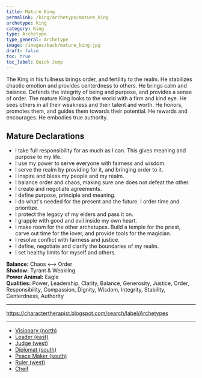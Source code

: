 ```yaml
---
title: Mature King
permalink: /king/archetype/mature_king
archetype: King
category: King
type: Archetype
type_general: Archetype
image: /images/back/mature_king.jpg
draft: false
toc: true
toc_label: Quick Jump
---
```

 The King in his fullness brings order, and fertility to the realm. He stabilizes chaotic emotion and provides centerdness to others. He brings calm and balance. Defends the integrity of being and purpose, and provides a sense of order. The mature King looks to the world with a firm and kind eye. He sees others in all their weakness and their talent and worth. He honors, promotes them, and guides them towards their potential. He rewards and encourages. He embodies true authority.   
  
  
## Mature Declarations    
- I take full responsibility for as much as I can. This gives meaning and purpose to my life.   
- I use my power to serve everyone with fairness and wisdom.   
- I serve the realm by providing for it, and bringing order to it.   
- I inspire and bless my people and my realm.  
- I balance order and chaos, making sure one does not defeat the other.   
- I create and negotiate agreements.   
- I define purpose, principle and meaning.  
- I do what's needed for the present and the future. I order time and prioritize.  
- I protect the legacy of my elders and pass it on.   
- I grapple with good and evil inside my own heart.  
- I make room for the other archetupes. Build a temple for the priest, carve out time for the lover, and provide tools for the magician.   
- I resolve conflict with fairness and justice.  
- I define, negotiate and clarify the boundaries of my realm.   
- I set healthy limits for myself and others.   
  
**Balance:** Chaos <--> Order    
**Shadow:** Tyrant & Weakling    
**Power Animal:** Eagle    
**Qualities:** Power, Leadership, Clarity, Balance, Generosity, Justice, Order, Responsibility, Compassion, Dignity, Wisdom, Integrity, Stability, Centerdness, Authority  
  
---  
  
https://charactertherapist.blogspot.com/search/label/Archetypes  

---
- [Visionary (north)](/king/archetype/mature_king/visionary_(north))
- [Leader (east)](/king/archetype/mature_king/leader_(east))
- [Judge (west)](/king/archetype/mature_king/judge_(west))
- [Diplomat (south)](/king/archetype/mature_king/diplomat_(south))
- [Peace Maker (south)](/king/archetype/mature_king/peace_maker_(south))
- [Ruler (west)](/king/archetype/mature_king/ruler_(west))
- [Cheif](/king/archetype/mature_king/cheif)
